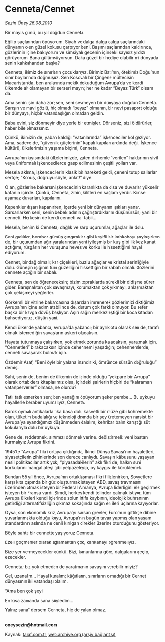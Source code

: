 # Cenneta/Cennet

*Sezin Öney 26.08.2010*

<div class="yazi"><p>Bir mayıs günü, bu yıl doğdun Cenneta. </p>
<p>Eğilip saçlarından öpüyorum. Siyah ve dalga dalga dalga saçlarındaki dünyanın o en güzel kokusu çarpıyor beni. Başımı saçlarından kaldırınca, gözlerinin içine bakıyorum ve simsiyah gecenin içindeki sayısız yıldızı görüyorum. Bana gülümsüyorsun. Daha güzel bir hediye olabilir mi dünyada senin kahkahandan başka?</p>
<p>Cenneta; ikimiz de sınırların çocuklarıyız. Birimiz Batı’nın, ötekimiz Doğu’nun sınır boylarında doğmuşuz. Sen Kosovalı bir Çingene mültecisin Macaristan’da, ben aralarında mekik dokuduğum Avrupa’da ve kendi ülkemde ait olamayan bir serseri mayın; her ne kadar “Beyaz Türk” olsam da. </p>
<p>Ama senin işin daha zor; sen, seni sevmeyen bir dünyaya doğdun Cenneta. Sarışın ve mavi gözlü, hiç olmadı “beyaz” olmanın, bir nevi pasaport olduğu bir dünyaya, hiçbir vatandaşlığın olmadan geldin. </p>
<p>Baba evini, siz dönmeyin diye yerle bir etmişler. Dönseniz, sizi öldürürler, haber bile olmazsınız. </p>
<p>Çünkü, ikimizin de, yaban kaldığı “vatanlarında” işkenceciler kol geziyor. Ama, sadece de, “güvenlik güçlerinin” kapalı kapıları ardında değil. İşkence kültürü, ülkelerimizin yaşama biçimi, Cenneta. </p>
<p>Avrupa’nın kıyısındaki ülkelerimizde, zaten dirhemle “verilen” haklarının sivil veya üniformalı işkencecilerce gasp edilmesinin çeşitli yolları var. </p>
<p>Mesela aklıma, işkencecilerin klasik bir hareketi geldi, çeneni tutup sallarlar sertçe; “Konuş, doğruyu söyle, anlat!” diye. </p>
<p>O an, gözlerine bakarsın işkencecinin karanlıkta da olsa ve duvarlar yükselir kafanın içinde. Çünkü, Cenneta, zihin, kilitleri en sağlam yerdir. Kimse aşamaz duvarları, kapılarını. </p>
<p>Kepenkler dışarı kapanırken, içerde yeni bir dünyanın ışıkları yanar. Sarsarlarken seni, senin bebek adının çağrıştırdıklarını düşünürsün; yani bir cenneti. Herkesin de kendi cenneti var tabii...</p>
<p>Mesela, benim ki Cenneta; dağlık ve sarp uçurumlar, ağaçlar ile dolu. </p>
<p>Seni gıdıklar, beraber gümüş çıngıraklar gibi keyifli bir kahkahayı paylaşırken de, bir uçurumdan ağır yaralarından yeni iyileşmiş bir kuş gibi ilk kez kanat açtığımı, rüzgârın her vuruşunu heves ve korku ile hissettiğimi hayal ediyorum. </p>
<p>Cennet, bir dağ olmalı; kar çiçekleri, buzlu ağaçlar ve kristal serinliğiyle dolu. Güneşin ışığının tüm güzelliğini hissettiğin bir sabah olmalı. Gözlerini cennete açtığın bir sabah. </p>
<p>Cenneta, sen de öğreneceksin; bizim topraklarda sürekli bir didişme sürer gider. Barışmaktan çok savaşmayı, korumaktan çok yıkmayı, anlaşmaktan çok çekişmeyi yeğlerler. </p>
<p>Görkemli bir vitrine bakarcasına dışarıdan imrenerek gözlerimizi diktiğimiz Avrupa’nın içine adım atabilince de, durum çok farklı olmuyor. Bu sefer başka bir kavga dövüş başlıyor. Aşırı sağın merkezleştiği bir koca kıtadan bahsediyoruz, düşün yani. </p>
<p>Kendi ülkende yabancı, Avrupa’da yabancı; bir ayrık otu olarak sen de, tarafı olmak istemediğin savaşların askeri olacaksın. </p>
<p>Hayata tutunmaya çalışırken, yok etmek zorunda kalacaksın, yaratmak için. “Cennetleri” bırakacaksın içinde cehennemi yaşadığın; cehennemlerde, cenneti savaşarak bulmak için. </p>
<p>Özdemir Asaf, “Beni öyle bir yalana inandır ki, ömrümce sürsün doğruluğu” demiş. </p>
<p>Sahi, senin de, benim de ülkemin de içinde olduğu “yekpare bir Avrupa” olarak ortak ders kitaplarımız olsa, içindeki şairlerin hiçbiri de “kahraman vatanperverler” olmasa, ne olurdu?</p>
<p>Tatlı tatlı esnerken sen; ben yanağını öpüyorum şeker pembe... Bu uykuyu hayallerle beraber uyumalıyız, Cenneta. </p>
<p>Barok oymalı antikalarla tıka basa dolu kasvetli bir müze gibi köhnemekte olan, tüketim budalalığı ve teknoloji dışında bir şey üretemeyen narsist bir Avrupa’ya uyandığımızı düşünmeden dalalım, kehribar balın karıştığı süt kokularıyla dolu bir uykuya. </p>
<p>Gene de, reddetmek, sırtımızı dönmek yerine, değiştirmeli; yeni baştan kurmalıyız Avrupa fikrini. </p>
<p>1945’te “Avrupa” fikri ortaya çıktığında, İkinci Dünya Savaşı’nın hayaletleri, siyasetçilerin zihinlerinde son derece canlıydı. Savaşın kâbusunu yaşayan nesil politikacılar artık yok; “piyasadakilerin” aklı fikri de, halkın suni korkularını mangal ateşi gibi yelpazeleyip, oy kaygısı ile körüklemek. </p>
<p>Bundan 55 yıl önce, Avrupa’nın ortaklaşması fikri filizlenirken, Sovyetlere karşı kıta çapında bir güç oluşturmak isteyen ABD, savaş travmasını üzerinden atmak isteyen bir Federal Almanya, Avrupa liderliğini ele geçirmek isteyen bir Fransa vardı. Şimdi, herkes kendi telinden çalmak istiyor, tüm Avrupa ülkeleri kendi içlerinde solun irtifa kaybının, ideolojik buhranının getirdiği alternatifsizliğin çıkmaz sokağında sağın en ileri uçlarına kayıyorlar. </p>
<p>Oysa, son ekonomik kriz, Avrupa’yı sarsan grevler, Euro’nun gittikçe dibine yuvarlanmakta olduğu kuyu, Avrupa’nın bugün tavan yapmış olan yaşam standardının aslında ne denli kırılgan direkler üzerine oturduğunu gösteriyor.</p>
<p>Böyle sahte bir cennette yaşıyoruz Cenneta. </p>
<p>Ezeli göçmenler olarak ağlamaktan çok, kahkahayı öğrenmeliyiz. </p>
<p>Bize yer vermeyecekler çünkü. Bizi, kanunlarına göre, dalgalarını geçip, ezecekler. </p>
<p>Cenneta; biz yok etmeden de yaratmanın savaşını verebilir miyiz? </p>
<p>Gel, uzanalım... Hayal kuralım; kâğıtların, sınırların olmadığı bir Cennet dünyasının iki vatandaşı olalım. </p>
<p>“Ama ben çok şeyi </p>
<p>En kısa zamanda sana söyledim...</p>
<p>Yalnız sana” dersem Cenneta, hiç de yalan olmaz. </p>
<p><b><br/>oneysezin@hotmail.com</b></p></div>

Kaynak: [taraf.com.tr](http://www.taraf.com.tr:80/sezin-oney/makale-cenneta-cennet.htm), [web.archive.org (arşiv bağlantısı)](http://web.archive.org/web/20100829124754/http://www.taraf.com.tr:80/sezin-oney/makale-cenneta-cennet.htm)
